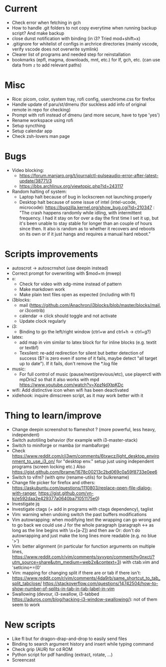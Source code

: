 # Current
- Check error when fetching in gch
- How to handle .git folders to not copy everytime when running backup script? And make backup
- close dunst notification with binding (in i3? Tried mod+shift+x)
- .gitignore for whitelist of configs in archrice directories (mainly vscode, verify vscode does not overwrite
symlink)
- Clearer list of programs and needed step for reinstallation
- bookmarks (epfl, magma, downloads, mnt, etc.) for lf, gch, etc. (can use data from `z` to add relevant paths)


# Misc
- Rice: picom, color, system tray, rofi config, userchrome.css for firefox
- Handle update of paru/st/dmenu (for suckless add info of original remote in repo for checking)
- Prompt with rofi instead of dmenu (and more secure, have to type 'yes')
- Rename workspace using rofi
- Setup syncthing
- Setup calendar app
- Check zsh-lovers man page

# Bugs
- Video blocking:
	- https://forum.manjaro.org/t/journalctl-pulseaudio-error-after-latest-update/38771/3
	- https://bbs.archlinux.org/viewtopic.php?id=243117
- Random halting of system:
	- Laptop halt because of bug in lockscreen not launching properly
	- Desktop halt because of some issue of intel (intel-ucode, microcode):
		https://bugzilla.kernel.org/show_bug.cgi?id=210347 :
			"The crash happens randomly while idling, with intermittent frequency. I
			had it stay on for over a day the first time I set it up, but it's been unable to stay stable for longer than an couple of
			hours since then. It also is random as to whether it recovers and reboots on its own or if it just hangs and requires a manual
			hard reboot."

# Scripts improvements
- autoscrot -> autoscrnshot (use deepin instead)
- Correct prompt for overwriting with $mod+m (mwep)
- `o`:
	- Check for video with xdg-mime instead of pattern
	- Make markdown work
	- Make plain text files open as expected (including with fl)
- i3blocks:
	- mail (https://github.com/Anachron/i3blocks/blob/master/blocks/mail, or i3contrib)
	- calendar -> click should toggle and not activate
	- Update clock regularly
- i3:
	- Binding to go the left/right window (ctrl+w and ctrl+h -> ctrl+g?)
- latex:
	- add map in vim similar to latex block for for inline blocks (e.g. textit or textbf)
	- Texsilent: re-add redirection for silent but better detection of success ($? is zero even if some of it fails, maybe detect
	"all target up to date"). If it fails, don't remove the *.log file
- music:
	- For full control of music (pause/next/previous/etc), use playerctl with mpDris2 so that it also works with mpd
		https://www.youtube.com/watch?v=XpzNdXtpKDc
- wifi: Add distinctive icon when wifi has been deactivated
- xidlehook: inquire dimscreen script, as it may work better with it

# Thing to learn/improve
- Change deepin screenshot to flameshot ? (more powerful, less heavy, independent)
- Switch autotiling behavior (for example with i3-master-stack)
- Switch to miniforge or mamba (or mambaforge)
- Check https://www.reddit.com/r/i3wm/comments/6txwcz/light_desktop_environment_to_use_i3_on/ for "desktop env." setup just using independent programs (screen locking etc.) Also https://gist.github.com/lbrame/1678c00213c2bd069c0a59f8733e0ee6
- Switch to vifm? (with qmv (rename-utils) for bulkrename) 
- Change file picker for firefox and others: https://askubuntu.com/questions/1110803/replace-open-file-dialog-with-ranger, https://gist.github.com/vn-ki/e592daa2e429377a0640ba71051175e0)
- Investigate jq
- Investigate ctags (+ add in programs with ctags dependency), taglist
- Vim: warning when undoing switch the past buffers modifications
- Vim autowrapping: when modifying text the wrapping can go wrong and to go back we could use J for the whole paragraph
	(paragraph <-> as long as the line begins with \s\+[a-Z]) and then <leader>aw
	Or: don't do autowrapping and just make the long lines more readable (e.g. no blue '>')
- Vim: better alignment (in particular for function arguments on multiple lines, https://www.reddit.com/r/vim/comments/syvypn/comment/hy0nxct/?utm_source=share&utm_medium=web2x&context=3) with ctab.vim and 'setlcino+=(0'
- Vim: mapping for changing split if there are or tab if there isn't:
	https://www.reddit.com/r/vim/comments/4da9rb/same_shortcut_to_tab_split_tabclose/
	https://stackoverflow.com/questions/14742504/how-to-show-number-of-splits-in-tab-in-tab-label-in-vim
- Swallowing (devour, i3-swallow, i3-tabbed https://aduros.com/blog/hacking-i3-window-swallowing/): not of them seem to work

# New scripts
- Like fl but for dragon-drap-and-drop to easily send files
- Binding to search argument history and insert while typing command
- Check grip (AUR) for cd ROM
- Python script for pdf handling (extract, rotate, ...)
- Screencast
